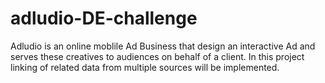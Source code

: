 # adludio-DE-challenge
Adludio is an online moblile Ad Business that design an interactive Ad and serves these creatives to audiences on behalf of a client. In this project linking of related data from multiple sources will be implemented.
